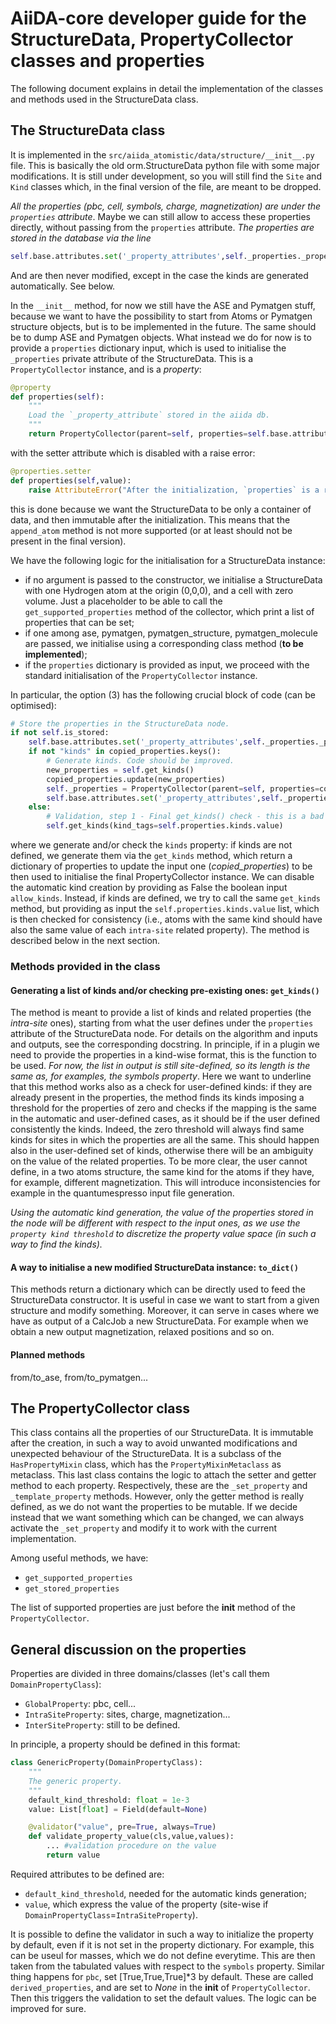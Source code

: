 # AiiDA-core developer guide for the StructureData, PropertyCollector classes and properties

The following document explains in detail the implementation of the classes and methods used in the StructureData class. 

## The StructureData class

It is implemented in the `src/aiida_atomistic/data/structure/__init__.py` file. 
This is basically the old orm.StructureData python file with some major modifications. 
It is still under development, so you will still find the `Site` and `Kind` classes which, in the final version of the file, are meant to be dropped. 

*All the properties (pbc, cell, symbols, charge, magnetization) are under the `properties` attribute*. Maybe we can still allow to access these properties
directly, without passing from the `properties` attribute. 
*The properties are stored in the database via the line*

```python
self.base.attributes.set('_property_attributes',self._properties._property_attributes)
```

And are then never modified, except in the case the kinds are generated automatically. See below.

In the `__init__` method, for now we still have the ASE and Pymatgen stuff, because we want to have the possibility to start from Atoms or Pymatgen structure objects, but is to be implemented in the future. The same should be to dump ASE and Pymatgen objects. 
What instead we do for now is to provide a `properties` dictionary input, which is used to initialise the `_properties` private attribute of the StructureData. This is a `PropertyCollector` instance, and is a *property*:
```python
@property
def properties(self):
    """ 
    Load the `_property_attribute` stored in the aiida db.
    """
    return PropertyCollector(parent=self, properties=self.base.attributes.get('_property_attributes'))
```
with the setter attribute which is disabled with a raise error:
```python
@properties.setter
def properties(self,value):
    raise AttributeError("After the initialization, `properties` is a read-only attribute")
```
this is done because we want the StructureData to be only a container of data, and then immutable after the initialization. This means that the `append_atom` method is not more supported (or at least should not be present in the final version). 

We have the following logic for the initialisation for a StructureData instance:

- if no argument is passed to the constructor, we initialise a StructureData with one Hydrogen atom at the origin (0,0,0), and a cell with zero volume. Just a placeholder to be able to call the `get_supported_properties` method of the collector, which print a list of properties that can be set;
- if one among ase, pymatgen, pymatgen_structure, pymatgen_molecule are passed, we initialise using a corresponding class method (**to be implemented**);
- if the `properties` dictionary is provided as input, we proceed with the standard initialisation of the `PropertyCollector` instance.

In particular, the option (3) has the following crucial block of code (can be optimised):
```python
# Store the properties in the StructureData node.
if not self.is_stored: 
    self.base.attributes.set('_property_attributes',self._properties._property_attributes)  
    if not "kinds" in copied_properties.keys():
        # Generate kinds. Code should be improved.
        new_properties = self.get_kinds()
        copied_properties.update(new_properties)
        self._properties = PropertyCollector(parent=self, properties=copied_properties)
        self.base.attributes.set('_property_attributes',self._properties._property_attributes)
    else:
        # Validation, step 1 - Final get_kinds() check - this is a bad way to do it, but it works
        self.get_kinds(kind_tags=self.properties.kinds.value)
```
where we generate and/or check the `kinds` property: if kinds are not defined, we generate them via the `get_kinds` method, which return a dictionary of properties to update the input one (*copied_properties*) to be
then used to initialise the final PropertyCollector instance. We can disable the automatic kind creation by providing as False the boolean input `allow_kinds`. Instead, if kinds are defined, we try to call the same `get_kinds` method, but providing as input the `self.properties.kinds.value` list, which is then checked for consistency (i.e., atoms with the same kind should have also the same value of each `intra-site` related property). The method is described below in the next section.

### Methods provided in the class

#### Generating a list of kinds and/or checking pre-existing ones: `get_kinds()`

The method is meant to provide a list of kinds and related properties (the *intra-site* ones), starting from what the user defines under the `properties` attribute of the StructureData node. For details on the algorithm and inputs and outputs, see the corresponding docstring. 
In principle, if in a plugin we need to provide the properties in a kind-wise format, this is the function to be used. *For now, the list in output is still site-defined, so its length is the same as, for examples, the symbols property*.
Here we want to underline that this method works also as a check for user-defined kinds: if they are already present in the properties, the method finds its kinds imposing a threshold for the properties of zero and checks if the mapping is the same in the automatic and user-defined cases, as it should be if the user defined consistently the kinds. Indeed, the zero threshold will always find same kinds for sites in which the properties are all the same. This should happen also in the user-defined set of kinds, otherwise there will be an ambiguity on the value of the related properties. To be more clear, the user cannot define, in a two atoms structure, the same kind for the atoms if they have, for example, different magnetization. This will introduce inconsistencies for example in the quantumespresso input file generation.

*Using the automatic kind generation, the value of the properties stored in the node will be different with respect to the input ones, as we use the `property kind threshold` to discretize the property value space (in such a way to find the kinds).*

#### A way to initialise a new modified StructureData instance: `to_dict()`

This methods return a dictionary which can be directly used to feed the StructureData constructor. It is useful in case we want to start from a given structure and modify something. Moreover, it can serve in cases where we have as output of a CalcJob a new StructureData. For example when we obtain a new output magnetization, relaxed positions and so on. 

#### Planned methods

from/to_ase, from/to_pymatgen...

## The PropertyCollector class

This class contains all the properties of our StructureData. It is immutable after the creation, in such a way to avoid unwanted modifications and unexpected behaviour of the StructureData. It is a subclass of the `HasPropertyMixin` class, which has the `PropertyMixinMetaclass` as metaclass. This last class contains the logic to attach the setter and getter method to each property. Respectively, these are the `_set_property` and `_template_property` methods. However, only the getter method is really defined, as we do not want the properties to be mutable. If we decide instead that we want something which can be changed, we can always activate the `_set_property` and modify it to work with the current implementation. 

Among useful methods, we have:

-   `get_supported_properties`
-    `get_stored_properties`

The list of supported properties are  just before the __init__ method of the `PropertyCollector`.

## General discussion on the properties

Properties are divided in three domains/classes (let's call them `DomainPropertyClass`):

-   `GlobalProperty`: pbc, cell...
-   `IntraSiteProperty`: sites, charge, magnetization...
-   `InterSiteProperty`: still to be defined.

In principle, a property should be defined in this format:

```python
class GenericProperty(DomainPropertyClass):
    """
    The generic property. 
    """
    default_kind_threshold: float = 1e-3
    value: List[float] = Field(default=None)

    @validator("value", pre=True, always=True)
    def validate_property_value(cls,value,values):
        ... #validation procedure on the value
        return value
```
Required attributes to be defined are:

-   `default_kind_threshold`, needed for the automatic kinds generation;
-   `value`, which express the value of the property (site-wise if `DomainPropertyClass`=`IntraSiteProperty`).

It is possible to define the validator in such a way to initialize the property by default, even if it is not set in the property dictionary. For example, this can be useul for masses, which we do not define everytime. This are then taken from the tabulated values with respect to the `symbols` property. Similar thing happens for `pbc`, set [True,True,True]*3 by default. 
These are called `derived_properties`, and are set to *None* in the __init__ of `PropertyCollector`. Then this triggers the validation to set the default values. The logic can be improved for sure.